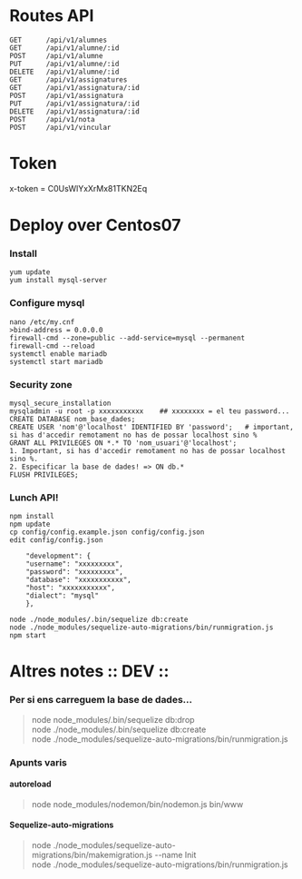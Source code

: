 
# Routes API
    GET      /api/v1/alumnes
    GET      /api/v1/alumne/:id
    POST     /api/v1/alumne
    PUT      /api/v1/alumne/:id
    DELETE   /api/v1/alumne/:id
    GET      /api/v1/assignatures
    GET      /api/v1/assignatura/:id
    POST     /api/v1/assignatura
    PUT      /api/v1/assignatura/:id
    DELETE   /api/v1/assignatura/:id
    POST     /api/v1/nota
    POST     /api/v1/vincular
# Token
x-token = C0UsWlYxXrMx81TKN2Eq

# Deploy over Centos07
### Install
    yum update
    yum install mysql-server
### Configure mysql
~~~
nano /etc/my.cnf
>bind-address = 0.0.0.0
firewall-cmd --zone=public --add-service=mysql --permanent  
firewall-cmd --reload  
systemctl enable mariadb  
systemctl start mariadb  
~~~
### Security zone
~~~
mysql_secure_installation  
mysqladmin -u root -p xxxxxxxxxxx    ## xxxxxxxx = el teu password...  
CREATE DATABASE nom_base_dades;  
CREATE USER 'nom'@'localhost' IDENTIFIED BY 'password';   # important, si has d'accedir remotament no has de possar localhost sino %  
GRANT ALL PRIVILEGES ON *.* TO 'nom_usuari'@'localhost';   
1. Important, si has d'accedir remotament no has de possar localhost sino %.  
2. Especificar la base de dades! => ON db.*  
FLUSH PRIVILEGES;  
~~~
### Lunch API!
~~~
npm install  
npm update  
cp config/config.example.json config/config.json  
edit config/config.json  

    "development": {  
    "username": "xxxxxxxxx",  
    "password": "xxxxxxxxx",   
    "database": "xxxxxxxxxxx",  
    "host": "xxxxxxxxxxx",  
    "dialect": "mysql"  
    },  

node ./node_modules/.bin/sequelize db:create
node ./node_modules/sequelize-auto-migrations/bin/runmigration.js  
npm start  
~~~
# Altres notes :: DEV ::
### Per si ens carreguem la base de dades...
> node node_modules/.bin/sequelize db:drop  
> node ./node_modules/.bin/sequelize db:create  
> node ./node_modules/sequelize-auto-migrations/bin/runmigration.js  
### Apunts varis
#### autoreload
> node node_modules/nodemon/bin/nodemon.js bin/www  
#### Sequelize-auto-migrations
> node ./node_modules/sequelize-auto-migrations/bin/makemigration.js --name Init  
> node ./node_modules/sequelize-auto-migrations/bin/runmigration.js  
